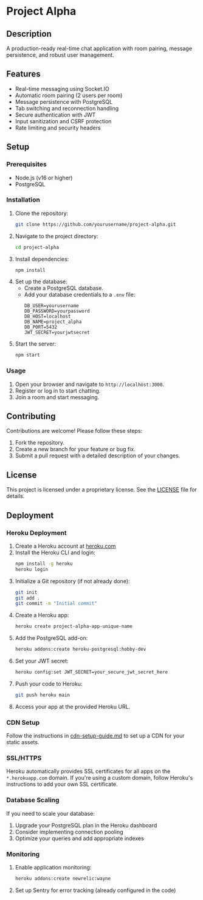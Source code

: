 # Project Alpha

## Description
A production-ready real-time chat application with room pairing, message persistence, and robust user management.

## Features
- Real-time messaging using Socket.IO
- Automatic room pairing (2 users per room)
- Message persistence with PostgreSQL
- Tab switching and reconnection handling
- Secure authentication with JWT
- Input sanitization and CSRF protection
- Rate limiting and security headers

## Setup

### Prerequisites
- Node.js (v16 or higher)
- PostgreSQL

### Installation
1. Clone the repository:
   ```bash
   git clone https://github.com/yourusername/project-alpha.git
   ```
2. Navigate to the project directory:
   ```bash
   cd project-alpha
   ```
3. Install dependencies:
   ```bash
   npm install
   ```
4. Set up the database:
   - Create a PostgreSQL database.
   - Add your database credentials to a `.env` file:
     ```plaintext
     DB_USER=yourusername
     DB_PASSWORD=yourpassword
     DB_HOST=localhost
     DB_NAME=project_alpha
     DB_PORT=5432
     JWT_SECRET=yourjwtsecret
     ```
5. Start the server:
   ```bash
   npm start
   ```

### Usage
1. Open your browser and navigate to `http://localhost:3000`.
2. Register or log in to start chatting.
3. Join a room and start messaging.

## Contributing
Contributions are welcome! Please follow these steps:
1. Fork the repository.
2. Create a new branch for your feature or bug fix.
3. Submit a pull request with a detailed description of your changes.

## License
This project is licensed under a proprietary license. See the [LICENSE](LICENSE) file for details.

## Deployment

### Heroku Deployment
1. Create a Heroku account at [heroku.com](https://heroku.com)
2. Install the Heroku CLI and login:
   ```bash
   npm install -g heroku
   heroku login
   ```
3. Initialize a Git repository (if not already done):
   ```bash
   git init
   git add .
   git commit -m "Initial commit"
   ```
4. Create a Heroku app:
   ```bash
   heroku create project-alpha-app-unique-name
   ```
5. Add the PostgreSQL add-on:
   ```bash
   heroku addons:create heroku-postgresql:hobby-dev
   ```
6. Set your JWT secret:
   ```bash
   heroku config:set JWT_SECRET=your_secure_jwt_secret_here
   ```
7. Push your code to Heroku:
   ```bash
   git push heroku main
   ```
8. Access your app at the provided Heroku URL.

### CDN Setup
Follow the instructions in [cdn-setup-guide.md](cdn-setup-guide.md) to set up a CDN for your static assets.

### SSL/HTTPS
Heroku automatically provides SSL certificates for all apps on the `*.herokuapp.com` domain. If you're using a custom domain, follow Heroku's instructions to add your own SSL certificate.

### Database Scaling
If you need to scale your database:
1. Upgrade your PostgreSQL plan in the Heroku dashboard
2. Consider implementing connection pooling
3. Optimize your queries and add appropriate indexes

### Monitoring
1. Enable application monitoring:
   ```bash
   heroku addons:create newrelic:wayne
   ```
2. Set up Sentry for error tracking (already configured in the code)
